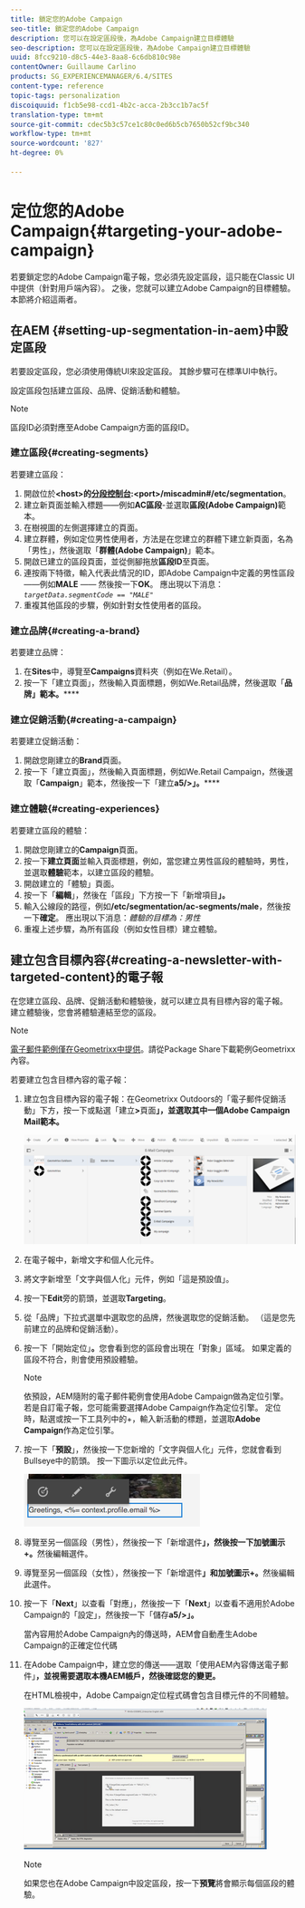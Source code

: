 ```yaml
---
title: 鎖定您的Adobe Campaign
seo-title: 鎖定您的Adobe Campaign
description: 您可以在設定區段後，為Adobe Campaign建立目標體驗
seo-description: 您可以在設定區段後，為Adobe Campaign建立目標體驗
uuid: 8fcc9210-d8c5-44e3-8aa8-6c6db810c98e
contentOwner: Guillaume Carlino
products: SG_EXPERIENCEMANAGER/6.4/SITES
content-type: reference
topic-tags: personalization
discoiquuid: f1cb5e98-ccd1-4b2c-acca-2b3cc1b7ac5f
translation-type: tm+mt
source-git-commit: cdec5b3c57ce1c80c0ed6b5cb7650b52cf9bc340
workflow-type: tm+mt
source-wordcount: '827'
ht-degree: 0%

---
```



# 定位您的Adobe Campaign{#targeting-your-adobe-campaign}

若要鎖定您的Adobe Campaign電子報，您必須先設定區段，這只能在Classic UI中提供（針對用戶端內容）。 之後，您就可以建立Adobe Campaign的目標體驗。 本節將介紹這兩者。

## 在AEM {#setting-up-segmentation-in-aem}中設定區段

若要設定區段，您必須使用傳統UI來設定區段。 其餘步驟可在標準UI中執行。

設定區段包括建立區段、品牌、促銷活動和體驗。

>[!NOTE]
>
>區段ID必須對應至Adobe Campaign方面的區段ID。

### 建立區段{#creating-segments}

若要建立區段：

1. 開啟位於&#x200B;**&lt;host>的[分段控制台](http://localhost:4502/miscadmin#/etc/segmentation):&lt;port>/miscadmin#/etc/segmentation**。
1. 建立新頁面並輸入標題——例如&#x200B;**AC區段**-並選取&#x200B;**區段(Adobe Campaign)**&#x200B;範本。
1. 在樹視圖的左側選擇建立的頁面。
1. 建立群體，例如定位男性使用者，方法是在您建立的群體下建立新頁面，名為「男性」，然後選取「**群體(Adobe Campaign)**」範本。
1. 開啟已建立的區段頁面，並從側腳拖放&#x200B;**區段ID**&#x200B;至頁面。
1. 連按兩下特徵，輸入代表此情況的ID，即Adobe Campaign中定義的男性區段——例如&#x200B;**MALE** —— 然後按一下&#x200B;**OK**。 應出現以下消息：*`targetData.segmentCode == "MALE"`*
1. 重複其他區段的步驟，例如針對女性使用者的區段。

### 建立品牌{#creating-a-brand}

若要建立品牌：

1. 在&#x200B;**Sites**&#x200B;中，導覽至&#x200B;**Campaigns**&#x200B;資料夾（例如在We.Retail）。
1. 按一下「建立頁面」，然後輸入頁面標題，例如We.Retail品牌，然後選取「**品牌」範本。******

### 建立促銷活動{#creating-a-campaign}

若要建立促銷活動：

1. 開啟您剛建立的&#x200B;**Brand**&#x200B;頁面。
1. 按一下「建立頁面」，然後輸入頁面標題，例如We.Retail Campaign，然後選取「**Campaign**」範本，然後按一下「建立&#x200B;**a5/>」。******

### 建立體驗{#creating-experiences}

若要建立區段的體驗：

1. 開啟您剛建立的&#x200B;**Campaign**&#x200B;頁面。
1. 按一下&#x200B;**建立頁面**&#x200B;並輸入頁面標題，例如，當您建立男性區段的體驗時，男性，並選取&#x200B;**體驗**&#x200B;範本，以建立區段的體驗。
1. 開啟建立的「體驗」頁面。
1. 按一下「**編輯**」，然後在「區段」下方按一下「新增項目&#x200B;**」。**
1. 輸入公線段的路徑，例如&#x200B;**/etc/segmentation/ac-segments/male**，然後按一下&#x200B;**確定**。 應出現以下消息：*體驗的目標為：男性*
1. 重複上述步驟，為所有區段（例如女性目標）建立體驗。

## 建立包含目標內容{#creating-a-newsletter-with-targeted-content}的電子報

在您建立區段、品牌、促銷活動和體驗後，就可以建立具有目標內容的電子報。 建立體驗後，您會將體驗連結至您的區段。

>[!NOTE]
>
>[電子郵件範例僅在Geometrixx中提供](/help/sites-developing/we-retail.md)。請從Package Share下載範例Geometrixx內容。

若要建立包含目標內容的電子報：

1. 建立包含目標內容的電子報：在Geometrixx Outdoors的「電子郵件促銷活動」下方，按一下或點選「建立&#x200B;**>**&#x200B;頁面&#x200B;**」，並選取其中一個Adobe Campaign Mail範本。**

   ![chlimage_1-188](assets/chlimage_1-188.png)

1. 在電子報中，新增文字和個人化元件。
1. 將文字新增至「文字與個人化」元件，例如「這是預設值」。
1. 按一下&#x200B;**Edit**&#x200B;旁的箭頭，並選取&#x200B;**Targeting**。
1. 從「品牌」下拉式選單中選取您的品牌，然後選取您的促銷活動。 （這是您先前建立的品牌和促銷活動）。
1. 按一下「開始定位」**。**&#x200B;您會看到您的區段會出現在「對象」區域。 如果定義的區段不符合，則會使用預設體驗。

   >[!NOTE]
   >
   >依預設，AEM隨附的電子郵件範例會使用Adobe Campaign做為定位引擎。 若是自訂電子報，您可能需要選擇Adobe Campaign作為定位引擎。 定位時，點選或按一下工具列中的+，輸入新活動的標題，並選取&#x200B;**Adobe Campaign**&#x200B;作為定位引擎。

1. 按一下「**預設**」，然後按一下您新增的「文字與個人化」元件，您就會看到Bullseye中的箭頭。 按一下圖示以定位此元件。

   ![chlimage_1-109](assets/chlimage_1-189.png)

1. 導覽至另一個區段（男性），然後按一下「新增選件&#x200B;**」，然後按一下加號圖示+。**&#x200B;然後編輯選件。
1. 導覽至另一個區段（女性），然後按一下「新增選件&#x200B;**」和加號圖示+。**&#x200B;然後編輯此選件。
1. 按一下「**Next**」以查看「對應」，然後按一下「**Next**」以查看不適用於Adobe Campaign的「設定」，然後按一下「儲存&#x200B;**a5/>」。**

   當內容用於Adobe Campaign內的傳送時，AEM會自動產生Adobe Campaign的正確定位代碼

1. 在Adobe Campaign中，建立您的傳送——選取「使用AEM內容傳送電子郵件」**，並視需要選取本機AEM帳戶，然後確認您的變更。**

   在HTML檢視中，Adobe Campaign定位程式碼會包含目標元件的不同體驗。

   ![chlimage_1-190](assets/chlimage_1-190.png)

   >[!NOTE]
   >
   >如果您也在Adobe Campaign中設定區段，按一下&#x200B;**預覽**&#x200B;將會顯示每個區段的體驗。

